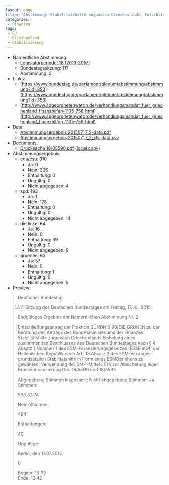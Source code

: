 ```yaml
---
layout: page
title: "Abstimmung: Stabilitätshilfe zugunsten Griechenlands, Entschließungsantrag der Fraktion BÜNDNIS 90/DIE GRÜNEN"
categories:
 - Finanzen
tags:
 - EU
 - Griechenland
 - Stabilisierung
---
```


* Namentliche Abstimmung:
    * [Legislaturperiode: 18 (2013-2017)](https://de.wikipedia.org/wiki/18._Deutscher_Bundestag)
    * Bundestagssitzung: 117
    * Abstimmung: 2
* Links: 
    * [https://www.bundestag.de/parlament/plenum/abstimmung/abstimmung?id=353](https://www.bundestag.de/parlament/plenum/abstimmung/abstimmung?id=353)
    * [http://www.abgeordnetenwatch.de/verhandlungsmandat_fuer_griechenland_finanzhilfen-1105-758.html](http://www.abgeordnetenwatch.de/verhandlungsmandat_fuer_griechenland_finanzhilfen-1105-758.html)
* Data: 
    * [Abstimmungsergebnis 20150717_2-data.pdf](/res/abstimmungsliste/20150717_2-data.pdf)
    * [Abstimmungsergebnis 20150717_2_xls-data.csv](/res/abstimmungsliste/analyses/20150717_2_xls-data.csv)
* Documents: 
    * [Drucksache 18/05590.pdf](http://dip21.bundestag.de/dip21/btd/18/055/1805590.pdf) ([local copy](/res/abstimmungsdaten/018-117-02/1805590.pdf))
* Abstimmungsergebnis:
    * cdu/csu: 310
        * Ja: 0
        * Nein: 306
        * Enthaltung: 0
        * Ungültig: 0
        * Nicht abgegeben: 4
    * spd: 193
        * Ja: 1
        * Nein: 178
        * Enthaltung: 0
        * Ungültig: 0
        * Nicht abgegeben: 14
    * die.linke: 64
        * Ja: 16
        * Nein: 0
        * Enthaltung: 39
        * Ungültig: 0
        * Nicht abgegeben: 9
    * gruenen: 63
        * Ja: 57
        * Nein: 0
        * Enthaltung: 1
        * Ungültig: 0
        * Nicht abgegeben: 5
* Preview: 
> Deutscher Bundestag
> 
> 117. Sitzung des Deutschen Bundestages
> am Freitag, 17.Juli 2015
> 
> Endgültiges Ergebnis der Namentlichen Abstimmung Nr. 2
> 
> Entschließungsantrag der Fraktion BÜNDNIS 90/DIE GRÜNEN
> zu der Beratung des Antrags des Bundesministeriums der Finanzen
> Stabilitätshilfe zugunsten Griechenlands
> Einholung eines zustimmenden Beschlusses des Deutschen Bundestages nach § 4 Absatz 1
> Nummer 1 des ESM-Finanzierungsgesetzes (ESMFinG), der Hellenischen Republik nach
> Art. 13 Absatz 2 des ESM-Vertrages grundsätzlich Stabilitätshilfe in Form eines ESMDarlehens zu gewähren;
> Verwendung der SMP-Mittel 2014 zur Absicherung einer Brückenfinanzierung
> Drs. 18/5590 und 18/5593
> 
> Abgegebene Stimmen insgesamt:
> Nicht abgegebene Stimmen:
> Ja-Stimmen:
> 
> 598
> 32
> 74
> 
> Nein-Stimmen:
> 
> 484
> 
> Enthaltungen:
> 
> 40
> 
> Ungültige:
> 
> Berlin, den 17.07.2015
> 
> 0
> 
> Beginn: 13:39  
> Ende: 13:42
